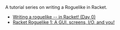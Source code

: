 A tutorial series on writing a Roguelike in Racket. 

* [Writing a roguelike -- in Racket! (Day 0)](http://blog.jverkamp.com/2013/03/28/writing-a-roguelike-in-racket-day-0/)
* [Racket Roguelike 1: A GUI, screens, I/O, and you!](http://blog.jverkamp.com/2013/04/04/racket-roguelike-1-a-gui-screens-io-and-you/)
